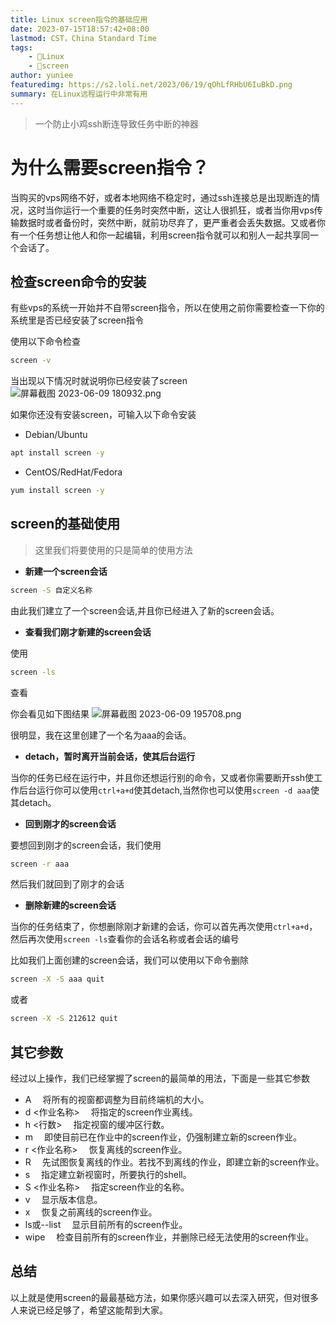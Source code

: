 ```yaml
---
title: Linux screen指令的基础应用
date: 2023-07-15T18:57:42+08:00
lastmod: CST，China Standard Time
tags: 
    - 🐘Linux
    - 🍌screen
author: yuniee
featuredimg: https://s2.loli.net/2023/06/19/qOhLfRHbU6IuBkD.png
summary: 在Linux远程运行中非常有用
---
```


> 一个防止小鸡ssh断连导致任务中断的神器

# 为什么需要screen指令？
当购买的vps网络不好，或者本地网络不稳定时，通过ssh连接总是出现断连的情况，这时当你运行一个重要的任务时突然中断，这让人很抓狂，或者当你用vps传输数据时或者备份时，突然中断，就前功尽弃了，更严重者会丢失数据。又或者你有一个任务想让他人和你一起编辑，利用screen指令就可以和别人一起共享同一个会话了。

## 检查screen命令的安装
有些vps的系统一开始并不自带screen指令，所以在使用之前你需要检查一下你的系统里是否已经安装了screen指令

使用以下命令检查

```bash
screen -v
```
当出现以下情况时就说明你已经安装了screen
![屏幕截图 2023-06-09 180932.png](https://s2.loli.net/2023/06/19/6ke5zuvj3pLICdl.png)



如果你还没有安装screen，可输入以下命令安装

-  Debian/Ubuntu

```bash
apt install screen -y
```
- CentOS/RedHat/Fedora
```bash
yum install screen -y
```
## screen的基础使用
>这里我们将要使用的只是简单的使用方法

- **新建一个screen会话**
```bash
screen -S 自定义名称
```
由此我们建立了一个screen会话,并且你已经进入了新的screen会话。

- **查看我们刚才新建的screen会话**

使用

```bash
screen -ls
```
查看

你会看见如下图结果
![屏幕截图 2023-06-09 195708.png](https://s2.loli.net/2023/06/19/tRKDgCBHwo9XfOM.png)

很明显，我在这里创建了一个名为aaa的会话。

- **detach，暂时离开当前会话，使其后台运行**


当你的任务已经在运行中，并且你还想运行别的命令，又或者你需要断开ssh使工作后台运行你可以使用`ctrl+a+d`使其detach,当然你也可以使用``screen -d aaa``使其detach。

- **回到刚才的screen会话**


要想回到刚才的screen会话，我们使用
```bash
screen -r aaa
```
然后我们就回到了刚才的会话


- **删除新建的screen会话**


当你的任务结束了，你想删除刚才新建的会话，你可以首先再次使用`ctrl+a+d`，然后再次使用`screen -ls`查看你的会话名称或者会话的编号

比如我们上面创建的screen会话，我们可以使用以下命令删除
```bash
screen -X -S aaa quit
```
或者

```bash
screen -X -S 212612 quit
```
## 其它参数
经过以上操作，我们已经掌握了screen的最简单的用法，下面是一些其它参数
- A 　将所有的视窗都调整为目前终端机的大小。
- d <作业名称> 　将指定的screen作业离线。
- h <行数> 　指定视窗的缓冲区行数。
- m 　即使目前已在作业中的screen作业，仍强制建立新的screen作业。
- r <作业名称> 　恢复离线的screen作业。
- R 　先试图恢复离线的作业。若找不到离线的作业，即建立新的screen作业。
- s 　指定建立新视窗时，所要执行的shell。
- S <作业名称> 　指定screen作业的名称。
- v 　显示版本信息。
- x 　恢复之前离线的screen作业。
- ls或--list 　显示目前所有的screen作业。
- wipe 　检查目前所有的screen作业，并删除已经无法使用的screen作业。
## 总结
以上就是使用screen的最最基础方法，如果你感兴趣可以去深入研究，但对很多人来说已经足够了，希望这能帮到大家。